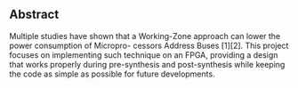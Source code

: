 ## Abstract

Multiple studies have shown that a Working-Zone approach can lower the power consumption of Micropro- cessors Address Buses [1][2]. This project focuses on implementing such technique on an FPGA, providing a design that works properly during pre-synthesis and post-synthesis while keeping the code as simple as possible for future developments.
